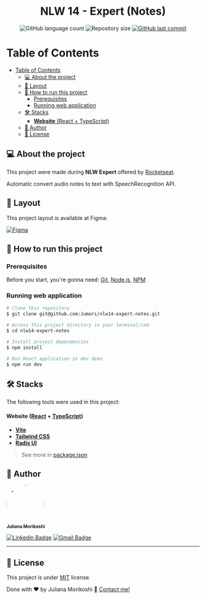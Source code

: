 

<h1 align="center">
  NLW 14 - Expert (Notes)
</h1>

<p align="center">
  <img alt="GitHub language count" src="https://img.shields.io/github/languages/count/Jumori/nlw14-expert-notes?color=%2304D361">

  <img alt="Repository size" src="https://img.shields.io/github/repo-size/Jumori/nlw14-expert-notes">

  <a href="https://github.com/Jumori/nlw14-expert-notes/commits/master">
    <img alt="GitHub last commit" src="https://img.shields.io/github/last-commit/Jumori/nlw14-expert-notes">
  </a>

</p>

Table of Contents
=================
<!--ts-->
- [Table of Contents](#table-of-contents)
  - [💻 About the project](#-about-the-project)
  - [🎨 Layout](#-layout)
  - [🚀 How to run this project](#-how-to-run-this-project)
    - [Prerequisites](#prerequisites)
    - [Running web application](#running-web-application)
  - [🛠 Stacks](#-stacks)
      - [**Website**  (React  +  TypeScript)](#website--react----typescript)
  - [🦸 Author](#-author)
  - [📝 License](#-license)
<!--te-->


## 💻 About the project

This project were made during **NLW Expert** offered by [Rocketseat](https://lp.rocketseat.com.br/).

Automatic convert audio notes to text with SpeechRecognition API.


## 🎨 Layout

This project layout is available at Figma:

<a href="https://www.figma.com/community/file/1336456128647909148/nlw-expert-notes">
  <img alt="Figma" src="https://img.shields.io/badge/View%20Layout%20-Figma-%2304D361">
</a>

## 🚀 How to run this project


### Prerequisites

Before you start, you're gonna need:
[Git](https://git-scm.com), [Node.js](https://nodejs.org/en/), [NPM](https://www.npmjs.com/)

### Running web application

```bash
# Clone this repository
$ git clone git@github.com:Jumori/nlw14-expert-notes.git

# Access this project directory in your terminal/cmd
$ cd nlw14-expert-notes

# Install project dependencies
$ npm install

# Run React application in dev demo
$ npm run dev
```

## 🛠 Stacks

The following tools were used in this project:

#### **Website**  ([React](https://reactjs.org/)  +  [TypeScript](https://www.typescriptlang.org/))

- **[Vite](https://vitejs.dev/)**
- **[Tailwind CSS](https://tailwindcss.com/)**
- **[Radix UI](https://www.radix-ui.com/)**

> See more in [package.json](./package.json)

## 🦸 Author

<a href="https://github.com/Jumori">
 <img style="border-radius: 50%;" src="https://avatars1.githubusercontent.com/u/44618499?s=460&u=691cddb486d4b665417d25d8a575e508d6ef9563&v=4" width="100px;" alt=""/>
 <br />
 <sub><b>Juliana Morikoshi</b></sub></a>
 <br />

[![Linkedin Badge](https://img.shields.io/badge/-Juliana-blue?style=flat-square&logo=Linkedin&logoColor=white&link=https://www.linkedin.com/in/julianamorikoshi/)](https://www.linkedin.com/in/julianamorikoshi/)
[![Gmail Badge](https://img.shields.io/badge/-julianamorikoshi@gmail.com-c14438?style=flat-square&logo=Gmail&logoColor=white&link=mailto:julianamorikoshi@gmail.com)](mailto:julianamorikoshi@gmail.com)

---

## 📝 License

This project is under [MIT](./LICENSE) license.

Done with ❤️ by Juliana Morikoshi 👋 [Contact me!](https://www.linkedin.com/in/julianamorikoshi/)
